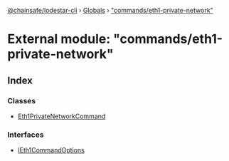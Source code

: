 [@chainsafe/lodestar-cli](../README.md) › [Globals](../globals.md) › ["commands/eth1-private-network"](_commands_eth1_private_network_.md)

# External module: "commands/eth1-private-network"

## Index

### Classes

* [Eth1PrivateNetworkCommand](../classes/_commands_eth1_private_network_.eth1privatenetworkcommand.md)

### Interfaces

* [IEth1CommandOptions](../interfaces/_commands_eth1_private_network_.ieth1commandoptions.md)
